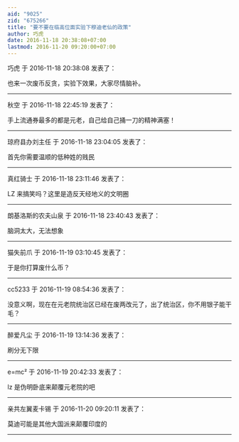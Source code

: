 ```yaml
---
aid: "9025"
zid: "675266"
title: "要不要在临高位面实验下穆迪老仙的政策"
author: 巧虎
date: 2016-11-18 20:38:08+07:00
lastmod: 2016-11-20 09:20:00+07:00
---
```


巧虎 于 2016-11-18 20:38:08 发表了：

也来一次废币反贪，实验下效果，大家尽情脑补。

---

秋空 于 2016-11-18 22:45:19 发表了：

手上流通券最多的都是元老，自己给自己捅一刀的精神满塞！

---

琼府县办刘主任 于 2016-11-18 23:04:05 发表了：

首先你需要温顺的低种姓的贱民

---

真红骑士 于 2016-11-18 23:11:46 发表了：

LZ 来搞笑吗？这里是造反天经地义的文明圈

---

朗基洛斯的农夫山泉 于 2016-11-18 23:40:43 发表了：

脑洞太大，无法想象

---

猫失前爪 于 2016-11-19 03:10:45 发表了：

于是你打算废什么币？

---

cc5233 于 2016-11-19 08:54:36 发表了：

没意义啊，现在在元老院统治区已经在废两改元了，出了统治区，你不用银子能干毛？

---

醉爱凡尘 于 2016-11-19 13:14:36 发表了：

刷分无下限

---

e=mc² 于 2016-11-19 20:42:33 发表了：

lz 是伪明卧底来颠覆元老院的吧

---

亲共左翼麦卡锡 于 2016-11-20 09:20:11 发表了：

莫迪可能是其他大国派来颠覆印度的

---
